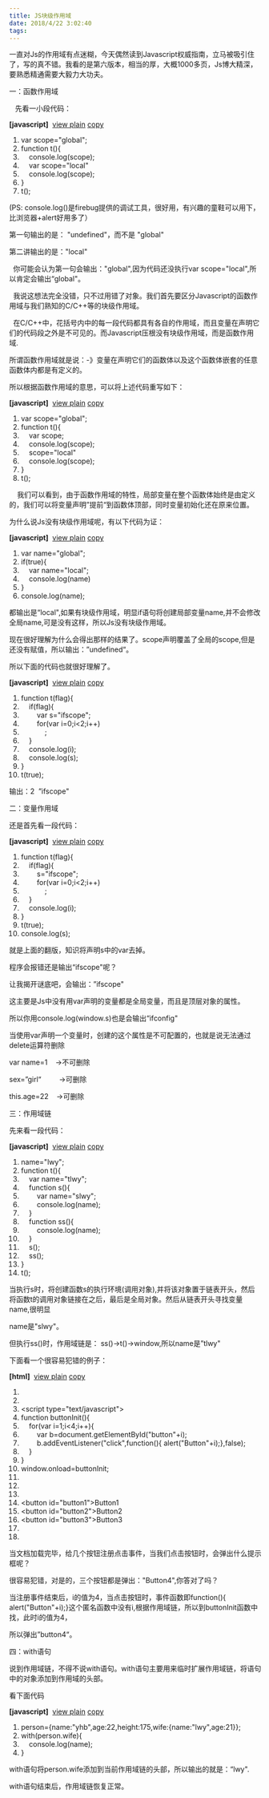 ```yaml
---
title: JS块级作用域
date: 2018/4/22 3:02:40
tags:
---
```



一直对Js的作用域有点迷糊，今天偶然读到Javascript权威指南，立马被吸引住了，写的真不错。我看的是第六版本，相当的厚，大概1000多页，Js博大精深，要熟悉精通需要大毅力大功夫。

一：函数作用域

   先看一小段代码：

 **[javascript]**  [view plain](https://blog.csdn.net/yueguanghaidao/article/details/9568071# "view plain") [copy](https://blog.csdn.net/yueguanghaidao/article/details/9568071# "copy")

  


  


  1. var scope="global";  
  2. function t(){  
  3.     console.log(scope);  
  4.     var scope="local"  
  5.     console.log(scope);  
  6. }  
  7. t();  



(PS: console.log()是firebug提供的调试工具，很好用，有兴趣的童鞋可以用下，比浏览器+alert好用多了）

第一句输出的是： "undefined"，而不是 "global"

第二讲输出的是："local"

  你可能会认为第一句会输出："global",因为代码还没执行var scope="local",所以肯定会输出“global"。

  我说这想法完全没错，只不过用错了对象。我们首先要区分Javascript的函数作用域与我们熟知的C/C++等的块级作用域。

  在C/C++中，花括号内中的每一段代码都具有各自的作用域，而且变量在声明它们的代码段之外是不可见的。而Javascript压根没有块级作用域，而是函数作用域.

所谓函数作用域就是说：-》变量在声明它们的函数体以及这个函数体嵌套的任意函数体内都是有定义的。

所以根据函数作用域的意思，可以将上述代码重写如下：

 **[javascript]**  [view plain](https://blog.csdn.net/yueguanghaidao/article/details/9568071# "view plain") [copy](https://blog.csdn.net/yueguanghaidao/article/details/9568071# "copy")

  


  


  1. var scope="global";  
  2. function t(){  
  3.     var scope;  
  4.     console.log(scope);  
  5.     scope="local"  
  6.     console.log(scope);  
  7. }  
  8. t();  



    我们可以看到，由于函数作用域的特性，局部变量在整个函数体始终是由定义的，我们可以将变量声明”提前“到函数体顶部，同时变量初始化还在原来位置。

为什么说Js没有块级作用域呢，有以下代码为证：

 **[javascript]**  [view plain](https://blog.csdn.net/yueguanghaidao/article/details/9568071# "view plain") [copy](https://blog.csdn.net/yueguanghaidao/article/details/9568071# "copy")

  


  


  1. var name="global";  
  2. if(true){  
  3.     var name="local";  
  4.     console.log(name)  
  5. }  
  6. console.log(name);  



都输出是“local",如果有块级作用域，明显if语句将创建局部变量name,并不会修改全局name,可是没有这样，所以Js没有块级作用域。

现在很好理解为什么会得出那样的结果了。scope声明覆盖了全局的scope,但是还没有赋值，所以输出：”undefined“。

所以下面的代码也就很好理解了。

 **[javascript]**  [view plain](https://blog.csdn.net/yueguanghaidao/article/details/9568071# "view plain") [copy](https://blog.csdn.net/yueguanghaidao/article/details/9568071# "copy")

  


  


  1. function t(flag){  
  2.     if(flag){  
  3.         var s="ifscope";  
  4.         for(var i=0;i<2;i++)   
  5.             ;  
  6.     }  
  7.     console.log(i);  
  8.     console.log(s);  
  9. }  
  10. t(true);  



输出：2  ”ifscope"  
  
  


二：变量作用域

还是首先看一段代码：

 **[javascript]**  [view plain](https://blog.csdn.net/yueguanghaidao/article/details/9568071# "view plain") [copy](https://blog.csdn.net/yueguanghaidao/article/details/9568071# "copy")

  


  


  1. function t(flag){  
  2.     if(flag){  
  3.         s="ifscope";  
  4.         for(var i=0;i<2;i++)   
  5.             ;  
  6.     }  
  7.     console.log(i);  
  8. }  
  9. t(true);  
  10. console.log(s);  



  
就是上面的翻版，知识将声明s中的var去掉。

程序会报错还是输出“ifscope"呢？

让我揭开谜底吧，会输出：”ifscope"

这主要是Js中没有用var声明的变量都是全局变量，而且是顶层对象的属性。

所以你用console.log(window.s)也是会输出“ifconfig"

  


当使用var声明一个变量时，创建的这个属性是不可配置的，也就是说无法通过delete运算符删除

var name=1    ->不可删除

sex=”girl“         ->可删除

this.age=22    ->可删除

  


三：作用域链

先来看一段代码：

 **[javascript]**  [view plain](https://blog.csdn.net/yueguanghaidao/article/details/9568071# "view plain") [copy](https://blog.csdn.net/yueguanghaidao/article/details/9568071# "copy")

  


  


  1. name="lwy";  
  2. function t(){  
  3.     var name="tlwy";  
  4.     function s(){  
  5.         var name="slwy";  
  6.         console.log(name);  
  7.     }  
  8.     function ss(){  
  9.         console.log(name);  
  10.     }  
  11.     s();  
  12.     ss();  
  13. }  
  14. t();  



  
当执行s时，将创建函数s的执行环境(调用对象),并将该对象置于链表开头，然后将函数t的调用对象链接在之后，最后是全局对象。然后从链表开头寻找变量name,很明显

name是"slwy"。

但执行ss()时，作用域链是： ss()->t()->window,所以name是”tlwy"

下面看一个很容易犯错的例子：

 **[html]**  [view plain](https://blog.csdn.net/yueguanghaidao/article/details/9568071# "view plain") [copy](https://blog.csdn.net/yueguanghaidao/article/details/9568071# "copy")

  


  


  1. <html>  
  2. <head>  
  3. <script type="text/javascript">  
  4. function buttonInit(){  
  5.     for(var i=1;i<4;i++){  
  6.         var b=document.getElementById("button"+i);  
  7.         b.addEventListener("click",function(){ alert("Button"+i);},false);  
  8.     }  
  9. }  
  10. window.onload=buttonInit;  
  11. </script>  
  12. </head>  
  13. <body>  
  14. <button id="button1">Button1</button>  
  15. <button id="button2">Button2</button>  
  16. <button id="button3">Button3</button>  
  17. </body>  
  18. </html>  



当文档加载完毕，给几个按钮注册点击事件，当我们点击按钮时，会弹出什么提示框呢？

很容易犯错，对是的，三个按钮都是弹出："Button4",你答对了吗？

当注册事件结束后，i的值为4，当点击按钮时，事件函数即function(){ alert("Button"+i);}这个匿名函数中没有i,根据作用域链，所以到buttonInit函数中找，此时i的值为4，

所以弹出”button4“。  


  


四：with语句

说到作用域链，不得不说with语句。with语句主要用来临时扩展作用域链，将语句中的对象添加到作用域的头部。

看下面代码  


 **[javascript]**  [view plain](https://blog.csdn.net/yueguanghaidao/article/details/9568071# "view plain") [copy](https://blog.csdn.net/yueguanghaidao/article/details/9568071# "copy")

  


  


  1. person={name:"yhb",age:22,height:175,wife:{name:"lwy",age:21}};  
  2. with(person.wife){  
  3.     console.log(name);  
  4. }  



with语句将person.wife添加到当前作用域链的头部，所以输出的就是：“lwy".

with语句结束后，作用域链恢复正常。

  


  

